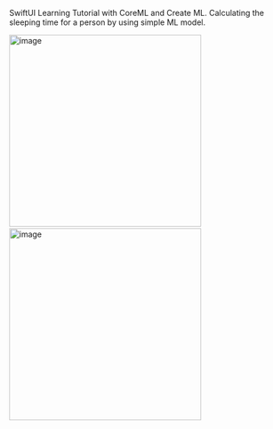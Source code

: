 SwiftUI Learning Tutorial with CoreML and Create ML. Calculating the sleeping time for a person by using simple ML model.

<img width="345" alt="image" src="https://github.com/masnmz/Better-Rest/assets/101047936/3c2ac63c-45bd-4a49-83b6-65123bd73a4a"> &nbsp; &nbsp; &nbsp; <img width="345" alt="image" src="https://github.com/masnmz/Better-Rest/assets/101047936/5bb8edab-9a82-46d1-ab96-5193698ab63c">

